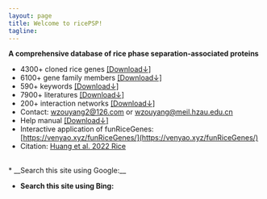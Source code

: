 ```yaml
---
layout: page
title: Welcome to ricePSP!
tagline: 
---
```


<head>
<meta name="referrer" content="origin">
<meta name="360-site-verification" content="a001bbd21eece523e61ae2e25da2ac1f" />
</head>

__A comprehensive database of rice phase separation-associated proteins__
* 4300+ cloned rice genes [[Download↓]](https://funricegenes.github.io/geneInfo.table.txt)  
* 6100+ gene family members [[Download↓]](https://funricegenes.github.io/famInfo.table.txt)  
* 590+ keywords [[Download↓]](https://funricegenes.github.io/geneKeyword.table.txt)  
* 7900+ literatures [[Download↓]](https://funricegenes.github.io/reference.table.txt)  
* 200+ interaction networks [[Download↓]](https://funricegenes.github.io/net.pdf)  
* Contact: wzouyang2@126.com or wzouyang@meil.hzau.edu.cn
* Help manual [[Download↓]](https://funricegenes.github.io/help.pdf)  
* Interactive application of funRiceGenes: [https://venyao.xyz/funRiceGenes/](https://venyao.xyz/funRiceGenes/)  
* Citation: [Huang et al. 2022 Rice](https://doi.org/10.1186/s12284-022-00569-1)  

<br>
* __Search this site using Google:__
<script async src="https://cse.google.com/cse.js?cx=5c42ad5862fcc38a6"></script>
<div class="gcse-search"></div>

* __Search this site using Bing:__
<div id="customSearch">
<script type="text/javascript" 
    id="bcs_js_snippet"
    src="https://ui.customsearch.ai/api/ux/rendering-js?customConfig=0f6eb78d-01ff-4f89-853a-b0cb64bcfa27&market=zh-CN&version=latest&q=">
</script>
</div>
  
<br>

<script type="text/javascript" src="//rf.revolvermaps.com/0/0/7.js?i=5ydy9wmznml&amp;m=0&amp;c=ff0000&amp;cr1=ffffff&amp;sx=0" async="async"></script>
